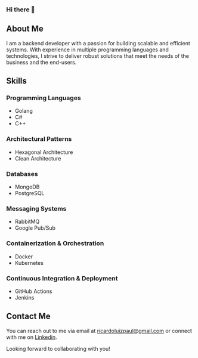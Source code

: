 ### Hi there 👋

<!--
**rlpaul93/rlpaul93** is a ✨ _special_ ✨ repository because its `README.md` (this file) appears on your GitHub profile.

Here are some ideas to get you started:

- 🔭 I’m currently working with Golang, PostgreSQL, MongoDB, Redis, RabbitMQ, Docker, Kubernetes, Hexagonal Architecture, Clean Architecture, DDD
- 🌱 I’m currently learning ...
- 👯 I’m looking to collaborate on ...
- 🤔 I’m looking for help with ...
- 💬 Ask me about ...
- 📫 How to reach me: ...
- 😄 Pronouns: ...
- ⚡ Fun fact: ...
-->


## About Me

I am a backend developer with a passion for building scalable and efficient systems. With experience in multiple programming languages and technologies, I strive to deliver robust solutions that meet the needs of the business and the end-users.

## Skills

### Programming Languages
- Golang
- C#
- C++
  
### Architectural Patterns
- Hexagonal Architecture
- Clean Architecture

### Databases
- MongoDB
- PostgreSQL

### Messaging Systems
- RabbitMQ
- Google Pub/Sub

### Containerization & Orchestration
- Docker
- Kubernetes

### Continuous Integration & Deployment
- GitHub Actions
- Jenkins

<!--
## Projects

Here are a few projects I've worked on:

1. [Project Name](link-to-project): Brief description of the project.
2. [Project Name](link-to-project): Brief description of the project.
3. [Project Name](link-to-project): Brief description of the project.

Feel free to check out my GitHub profile for more projects and contributions.
-->
## Contact Me

You can reach out to me via email at [ricardoluizpaul@gmail.com](mailto:ricardoluizpaul@gmail.com) or connect with me on [Linkedin](https://www.linkedin.com/in/yourprofile/).

Looking forward to collaborating with you!

